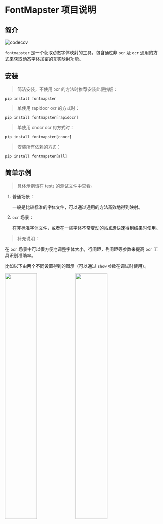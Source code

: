 # FontMapster 项目说明

## 简介

![codecov](https://codecov.io/gh/shengchenyang/FontMapster/graph/badge.svg?token=SdVS49h3hd)

`fontmapster` 是一个获取动态字体映射的工具，包含通过非 `ocr` 及 `ocr` 通用的方式来获取动态字体加密的真实映射功能。

## 安装

> 简洁安装，不使用 ocr 的方法时推荐安装此便携版：

```
pip install fontmapster
```

> 单使用 rapidocr ocr 的方式时：

```
pip install fontmapster[rapidocr]
```

> 单使用 cnocr ocr 的方式时：

```
pip install fontmapster[cnocr]
```

> 安装所有依赖的方式：

```
pip install fontmapster[all]
```

## 简单示例

> 具体示例请在 tests 的测试文件中查看。

1. 普通场景：

   一般是比较标准的字体文件，可以通过通用的方法高效地得到映射。

2. `ocr` 场景：

   在非标准字体文件，或者在一些字体不常变动的站点想快速得到结果时使用。

> 补充说明：

在 `ocr` 场景中可以很方便地调整字体大小，行间距，列间距等参数来提高 `ocr` 工具识别准确率。

比如以下由两个不同设置得到的图示（可以通过 `show` 参数在调试时使用）。

<div>
    <img src=".\examples\result1.png" style="float: left; width: 45%">
    <img src=".\examples\result2.png" style="float: left; width: 45%">
</div>
